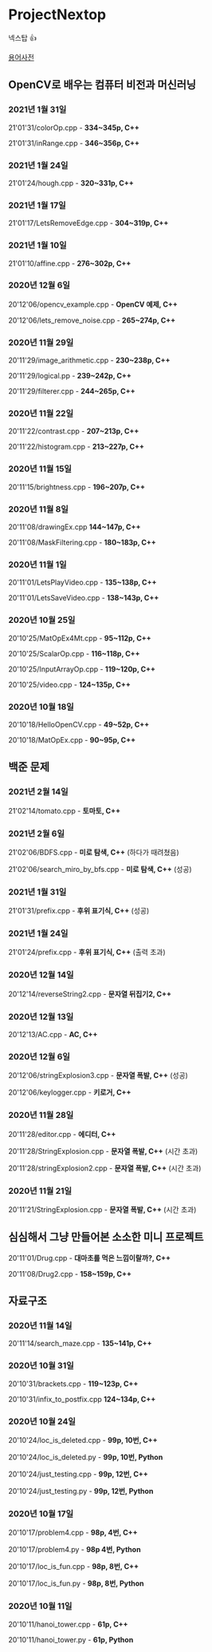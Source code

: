 # ProjectNextop
넥스탑 👍

[용어사전](https://github.com/Luigi38/ProjectNextop/blob/main/%EC%9A%A9%EC%96%B4%EC%82%AC%EC%A0%84.md)

## OpenCV로 배우는 컴퓨터 비전과 머신러닝
### 2021년 1월 31일
21'01'31/colorOp.cpp - **334~345p, C++**

21'01'31/inRange.cpp - **346~356p, C++**

### 2021년 1월 24일
21'01'24/hough.cpp - **320~331p, C++**

### 2021년 1월 17일
21'01'17/LetsRemoveEdge.cpp - **304~319p, C++**

### 2021년 1월 10일
21'01'10/affine.cpp - **276~302p, C++**

### 2020년 12월 6일
20'12'06/opencv_example.cpp - **OpenCV 예제, C++**

20'12'06/lets_remove_noise.cpp - **265~274p, C++**

### 2020년 11월 29일
20'11'29/image_arithmetic.cpp - **230~238p, C++**

20'11'29/logical.pp - **239~242p, C++**

20'11'29/filterer.cpp - **244~265p, C++**

### 2020년 11월 22일
20'11'22/contrast.cpp - **207~213p, C++**

20'11'22/histogram.cpp - **213~227p, C++**

### 2020년 11월 15일
20'11'15/brightness.cpp - **196~207p, C++**

### 2020년 11월 8일
20'11'08/drawingEx.cpp **144~147p, C++**

20'11'08/MaskFiltering.cpp - **180~183p, C++**

### 2020년 11월 1일
20'11'01/LetsPlayVideo.cpp - **135~138p, C++**

20'11'01/LetsSaveVideo.cpp - **138~143p, C++**

### 2020년 10월 25일
20'10'25/MatOpEx4Mt.cpp - **95~112p, C++**

20'10'25/ScalarOp.cpp - **116~118p, C++**

20'10'25/InputArrayOp.cpp - **119~120p, C++**

20'10'25/video.cpp - **124~135p, C++**

### 2020년 10월 18일
20'10'18/HelloOpenCV.cpp - **49~52p, C++**

20'10'18/MatOpEx.cpp - **90~95p, C++**

## 백준 문제
### 2021년 2월 14일
21'02'14/tomato.cpp - **토마토, C++**

### 2021년 2월 6일
21'02'06/BDFS.cpp - **미로 탐색, C++** (하다가 때려쳤음)

21'02'06/search_miro_by_bfs.cpp - **미로 탐색, C++** (성공)

### 2021년 1월 31일
21'01'31/prefix.cpp - **후위 표기식, C++** (성공)

### 2021년 1월 24일
21'01'24/prefix.cpp - **후위 표기식, C++** (출력 초과)

### 2020년 12월 14일
20'12'14/reverseString2.cpp - **문자열 뒤집기2, C++**

### 2020년 12월 13일
20'12'13/AC.cpp - **AC, C++**

### 2020년 12월 6일
20'12'06/stringExplosion3.cpp - **문자열 폭발, C++** (성공)

20'12'06/keylogger.cpp - **키로거, C++**

### 2020년 11월 28일
20'11'28/editor.cpp - **에디터, C++**

20'11'28/StringExplosion.cpp - **문자열 폭발, C++** (시간 초과)

20'11'28/stringExplosion2.cpp - **문자열 폭발, C++** (시간 초과)

### 2020년 11월 21일
20'11'21/StringExplosion.cpp - **문자열 폭발, C++** (시간 초과)

## 심심해서 그냥 만들어본 소소한 미니 프로젝트
20'11'01/Drug.cpp - **대마초를 먹은 느낌이랄까?, C++**

20'11'08/Drug2.cpp - **158~159p, C++**

## 자료구조
### 2020년 11월 14일
20'11'14/search_maze.cpp - **135~141p, C++**

### 2020년 10월 31일
20'10'31/brackets.cpp - **119~123p, C++**

20'10'31/infix_to_postfix.cpp **124~134p, C++**

### 2020년 10월 24일
20'10'24/loc_is_deleted.cpp - **99p, 10번, C++**

20'10'24/loc_is_deleted.py - **99p, 10번, Python**

20'10'24/just_testing.cpp - **99p, 12번, C++**

20'10'24/just_testing.py - **99p, 12번, Python**

### 2020년 10월 17일
20'10'17/problem4.cpp - **98p, 4번, C++**

20'10'17/problem4.py - **98p 4번, Python**

20'10'17/loc_is_fun.cpp - **98p, 8번, C++**

20'10'17/loc_is_fun.py - **98p, 8번, Python**


### 2020년 10월 11일
20'10'11/hanoi_tower.cpp - **61p, C++**

20'10'11/hanoi_tower.py - **61p, Python**
